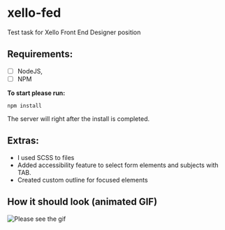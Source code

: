# xello-fed
Test task for Xello Front End Designer position

## Requirements:

 - [ ] NodeJS, 
 - [ ] NPM

**To start please run:**

    npm install

The server will right after the install is completed.

## Extras:

 - I used SCSS to files 
 - Added accessibility feature to select form elements and subjects with TAB. 
 - Created custom outline for focused elements

## How it should look (animated GIF)

![Please see the gif](http://imakemagic.net/5ALcQW30Bp.gif)
